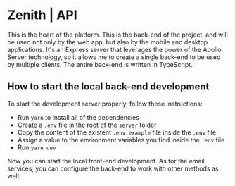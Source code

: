 # Zenith | API

This is the heart of the platform. This is the back-end of the project, and will be used not only by the web app, but also by the mobile and desktop applications. It's an Express server that leverages the power of the Apollo Server technology, so it allows me to create a single back-end to be used by multiple clients. The entire back-end is written in TypeScript.

## How to start the local back-end development

To start the development server properly, follow these instructions:

-   Run `yarn` to install all of the dependencies
-   Create a `.env` file in the root of the `server` folder
-   Copy the content of the existent `.env.example` file inside the `.env` file
-   Assign a value to the environment variables you find inside the `.env` file
-   Run `yarn dev`

Now you can start the local front-end development. As for the email services, you can configure the back-end to work with other methods as well.
